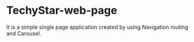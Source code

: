 # TechyStar-web-page
It is a simple single page application created by using Navigation routing and Carousel.
